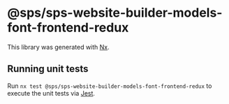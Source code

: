 # @sps/sps-website-builder-models-font-frontend-redux

This library was generated with [Nx](https://nx.dev).

## Running unit tests

Run `nx test @sps/sps-website-builder-models-font-frontend-redux` to execute the unit tests via [Jest](https://jestjs.io).
